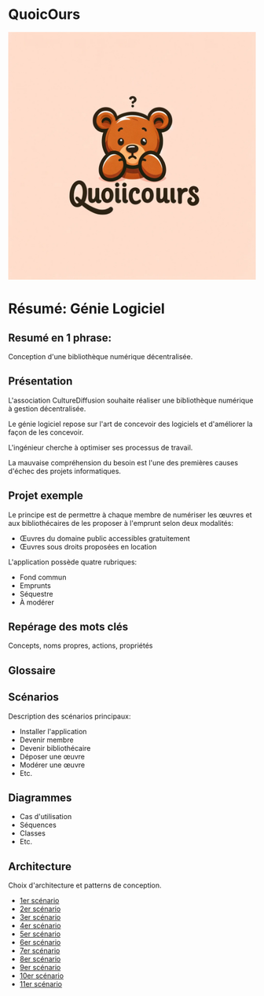 # QuoicOurs

![Quoi Cours logo](logo.png)

# Résumé: Génie Logiciel

## Resumé en 1 phrase:
Conception d'une bibliothèque numérique décentralisée.

## Présentation

L'association CultureDiffusion souhaite réaliser une bibliothèque numérique à gestion décentralisée.

Le génie logiciel repose sur l'art de concevoir des logiciels et d'améliorer la façon de les concevoir.

L'ingénieur cherche à optimiser ses processus de travail.

La mauvaise compréhension du besoin est l'une des premières causes d'échec des projets informatiques.

## Projet exemple


Le principe est de permettre à chaque membre de numériser les œuvres et aux bibliothécaires de les proposer à l'emprunt selon deux modalités:

- Œuvres du domaine public accessibles gratuitement
- Œuvres sous droits proposées en location


L'application possède quatre rubriques:

- Fond commun
- Emprunts
- Séquestre
- À modérer

## Repérage des mots clés

Concepts, noms propres, actions, propriétés

## Glossaire


## Scénarios

Description des scénarios principaux:

- Installer l'application
- Devenir membre
- Devenir bibliothécaire
- Déposer une œuvre
- Modérer une œuvre
- Etc.

## Diagrammes

- Cas d'utilisation
- Séquences
- Classes
- Etc.

## Architecture

Choix d'architecture et patterns de conception.

<ul>
  <li><a href="https://github.com/melenedufrenois/QuoicOurs/tree/main/scenarios/1">1er scénario</a></li>
  <li><a href="https://github.com/melenedufrenois/QuoicOurs/tree/main/scenarios/2">2er scénario</a></li>
  <li><a href="https://github.com/melenedufrenois/QuoicOurs/tree/main/scenarios/3">3er scénario</a></li>
  <li><a href="https://github.com/melenedufrenois/QuoicOurs/tree/main/scenarios/4">4er scénario</a></li>
  <li><a href="https://github.com/melenedufrenois/QuoicOurs/tree/main/scenarios/5">5er scénario</a></li>
  <li><a href="https://github.com/melenedufrenois/QuoicOurs/tree/main/scenarios/6">6er scénario</a></li>
  <li><a href="https://github.com/melenedufrenois/QuoicOurs/tree/main/scenarios/7">7er scénario</a></li>
  <li><a href="https://github.com/melenedufrenois/QuoicOurs/tree/main/scenarios/8">8er scénario</a></li>
  <li><a href="https://github.com/melenedufrenois/QuoicOurs/tree/main/scenarios/9">9er scénario</a></li>
  <li><a href="https://github.com/melenedufrenois/QuoicOurs/tree/main/scenarios/10">10er scénario</a></li>
  <li><a href="https://github.com/melenedufrenois/QuoicOurs/tree/main/scenarios/11">11er scénario</a></li>
</ul>
